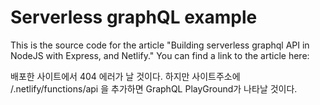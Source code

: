 # Serverless graphQL example

This is the source code for the article "Building serverless graphql API in NodeJS with Express, and Netlify." You can find a link to the article here:

배포한 사이트에서 404 에러가 날 것이다.
하지만 사이트주소에 /.netlify/functions/api 을 추가하면 GraphQL PlayGround가 나타날 것이다.
